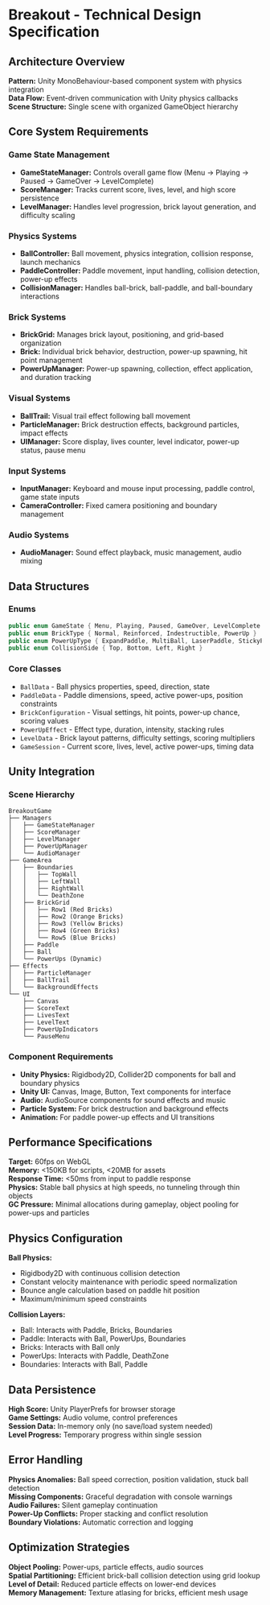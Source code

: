 # **Breakout - Technical Design Specification**

## **Architecture Overview**
**Pattern:** Unity MonoBehaviour-based component system with physics integration  
**Data Flow:** Event-driven communication with Unity physics callbacks  
**Scene Structure:** Single scene with organized GameObject hierarchy  

## **Core System Requirements**

### **Game State Management**
- **GameStateManager:** Controls overall game flow (Menu → Playing → Paused → GameOver → LevelComplete)
- **ScoreManager:** Tracks current score, lives, level, and high score persistence
- **LevelManager:** Handles level progression, brick layout generation, and difficulty scaling

### **Physics Systems**
- **BallController:** Ball movement, physics integration, collision response, launch mechanics
- **PaddleController:** Paddle movement, input handling, collision detection, power-up effects
- **CollisionManager:** Handles ball-brick, ball-paddle, and ball-boundary interactions

### **Brick Systems**
- **BrickGrid:** Manages brick layout, positioning, and grid-based organization
- **Brick:** Individual brick behavior, destruction, power-up spawning, hit point management
- **PowerUpManager:** Power-up spawning, collection, effect application, and duration tracking

### **Visual Systems**
- **BallTrail:** Visual trail effect following ball movement
- **ParticleManager:** Brick destruction effects, background particles, impact effects
- **UIManager:** Score display, lives counter, level indicator, power-up status, pause menu

### **Input Systems**
- **InputManager:** Keyboard and mouse input processing, paddle control, game state inputs
- **CameraController:** Fixed camera positioning and boundary management

### **Audio Systems**
- **AudioManager:** Sound effect playback, music management, audio mixing

## **Data Structures**

### **Enums**
```csharp
public enum GameState { Menu, Playing, Paused, GameOver, LevelComplete }
public enum BrickType { Normal, Reinforced, Indestructible, PowerUp }
public enum PowerUpType { ExpandPaddle, MultiBall, LaserPaddle, StickyPaddle, ExtraLife, SpeedBoost }
public enum CollisionSide { Top, Bottom, Left, Right }
```

### **Core Classes**
- `BallData` - Ball physics properties, speed, direction, state
- `PaddleData` - Paddle dimensions, speed, active power-ups, position constraints
- `BrickConfiguration` - Visual settings, hit points, power-up chance, scoring values
- `PowerUpEffect` - Effect type, duration, intensity, stacking rules
- `LevelData` - Brick layout patterns, difficulty settings, scoring multipliers
- `GameSession` - Current score, lives, level, active power-ups, timing data

## **Unity Integration**

### **Scene Hierarchy**
```
BreakoutGame
├── Managers
│   ├── GameStateManager
│   ├── ScoreManager
│   ├── LevelManager
│   ├── PowerUpManager
│   └── AudioManager
├── GameArea
│   ├── Boundaries
│   │   ├── TopWall
│   │   ├── LeftWall
│   │   ├── RightWall
│   │   └── DeathZone
│   ├── BrickGrid
│   │   ├── Row1 (Red Bricks)
│   │   ├── Row2 (Orange Bricks)
│   │   ├── Row3 (Yellow Bricks)
│   │   ├── Row4 (Green Bricks)
│   │   └── Row5 (Blue Bricks)
│   ├── Paddle
│   ├── Ball
│   └── PowerUps (Dynamic)
├── Effects
│   ├── ParticleManager
│   ├── BallTrail
│   └── BackgroundEffects
└── UI
    ├── Canvas
    ├── ScoreText
    ├── LivesText
    ├── LevelText
    ├── PowerUpIndicators
    └── PauseMenu
```

### **Component Requirements**
- **Unity Physics:** Rigidbody2D, Collider2D components for ball and boundary physics
- **Unity UI:** Canvas, Image, Button, Text components for interface
- **Audio:** AudioSource components for sound effects and music
- **Particle System:** For brick destruction and background effects
- **Animation:** For paddle power-up effects and UI transitions

## **Performance Specifications**
**Target:** 60fps on WebGL  
**Memory:** <150KB for scripts, <20MB for assets  
**Response Time:** <50ms from input to paddle response  
**Physics:** Stable ball physics at high speeds, no tunneling through thin objects  
**GC Pressure:** Minimal allocations during gameplay, object pooling for power-ups and particles

## **Physics Configuration**
**Ball Physics:**
- Rigidbody2D with continuous collision detection
- Constant velocity maintenance with periodic speed normalization
- Bounce angle calculation based on paddle hit position
- Maximum/minimum speed constraints

**Collision Layers:**
- Ball: Interacts with Paddle, Bricks, Boundaries
- Paddle: Interacts with Ball, PowerUps, Boundaries
- Bricks: Interacts with Ball only
- PowerUps: Interacts with Paddle, DeathZone
- Boundaries: Interacts with Ball, Paddle

## **Data Persistence**
**High Score:** Unity PlayerPrefs for browser storage  
**Game Settings:** Audio volume, control preferences  
**Session Data:** In-memory only (no save/load system needed)  
**Level Progress:** Temporary progress within single session

## **Error Handling**
**Physics Anomalies:** Ball speed correction, position validation, stuck ball detection  
**Missing Components:** Graceful degradation with console warnings  
**Audio Failures:** Silent gameplay continuation  
**Power-Up Conflicts:** Proper stacking and conflict resolution  
**Boundary Violations:** Automatic correction and logging

## **Optimization Strategies**
**Object Pooling:** Power-ups, particle effects, audio sources  
**Spatial Partitioning:** Efficient brick-ball collision detection using grid lookup  
**Level of Detail:** Reduced particle effects on lower-end devices  
**Memory Management:** Texture atlasing for bricks, efficient mesh usage